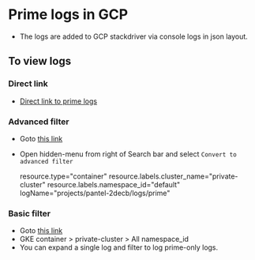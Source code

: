 # Prime logs in GCP

 * The logs are added to GCP stackdriver via console logs in json layout.
 
## To view logs

### Direct link 
 * [Direct link to prime logs](https://console.cloud.google.com/logs/viewer?project=pantel-2decb&minLogLevel=0&expandAll=false&resource=container%2Fcluster_name%2Fprivate-cluster%2Fnamespace_id%2Fdefault&scrollTimestamp=2018-05-09T11%3A54%3A03.000000000Z&dateRangeStart=2018-05-09T10%3A55%3A37.736Z&dateRangeEnd=2018-05-09T11%3A55%3A37.736Z&interval=PT1H&customFacets&limitCustomFacetWidth=true&advancedFilter=resource.type%3D%22container%22%0Aresource.labels.cluster_name%3D%22private-cluster%22%0Aresource.labels.namespace_id%3D%22default%22%0AlogName%3D%22projects%2Fpantel-2decb%2Flogs%2Fprime%22)

### Advanced filter
 * Goto [this link](https://console.cloud.google.com/logs/viewer?project=pantel-2decb)
 * Open hidden-menu from right of Search bar and select `Convert to advanced filter`

    resource.type="container"
    resource.labels.cluster_name="private-cluster"
    resource.labels.namespace_id="default"
    logName="projects/pantel-2decb/logs/prime"

### Basic filter

 * Goto [this link](https://console.cloud.google.com/logs/viewer?project=pantel-2decb)
 * GKE container > private-cluster > All namespace_id
 * You can expand a single log and filter to log prime-only logs.


